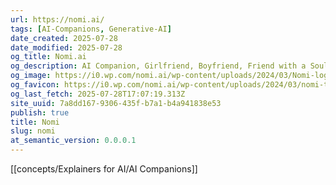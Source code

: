 ```yaml
---
url: https://nomi.ai/
tags: [AI-Companions, Generative-AI]
date_created: 2025-07-28
date_modified: 2025-07-28
og_title: Nomi.ai
og_description: AI Companion, Girlfriend, Boyfriend, Friend with a Soul
og_image: https://i0.wp.com/nomi.ai/wp-content/uploads/2024/03/Nomi-logo-main.png?fit=1714%2C396&ssl=1
og_favicon: https://i0.wp.com/nomi.ai/wp-content/uploads/2024/03/nomi-transparent-logo-3.png?fit=192%2C192&ssl=1
og_last_fetch: 2025-07-28T17:07:19.313Z
site_uuid: 7a8dd167-9306-435f-b7a1-b4a941838e53
publish: true
title: Nomi
slug: nomi
at_semantic_version: 0.0.0.1
---
```

[[concepts/Explainers for AI/AI Companions]]
